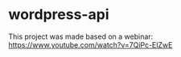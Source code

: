 # wordpress-api
This project was made based on a webinar: https://www.youtube.com/watch?v=7QiPc-ElZwE
